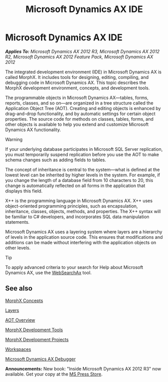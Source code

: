 ﻿---
title: Microsoft Dynamics AX IDE
TOCTitle: Microsoft Dynamics AX IDE
ms:assetid: 7e54604c-006c-4db6-80f0-40f748b0a452
ms:mtpsurl: https://msdn.microsoft.com/en-us/library/Aa676506(v=AX.60)
ms:contentKeyID: 35246123
ms.date: 05/18/2015
mtps_version: v=AX.60
---

# Microsoft Dynamics AX IDE 


_**Applies To:** Microsoft Dynamics AX 2012 R3, Microsoft Dynamics AX 2012 R2, Microsoft Dynamics AX 2012 Feature Pack, Microsoft Dynamics AX 2012_

The integrated development environment (IDE) in Microsoft Dynamics AX is called MorphX. It includes tools for designing, editing, compiling, and debugging code in Microsoft Dynamics AX. This topic describes the MorphX development environment, concepts, and development tools.

The programmable objects in Microsoft Dynamics AX—tables, forms, reports, classes, and so on—are organized in a tree structure called the Application Object Tree (AOT). Creating and editing objects is enhanced by drag-and-drop functionality, and by automatic settings for certain object properties. The source code for methods on classes, tables, forms, and other objects is available to help you extend and customize Microsoft Dynamics AX functionality.


> [!WARNING]
> <P>If your underlying database participates in Microsoft SQL Server replication, you must temporarily suspend replication before you use the AOT to make schema changes such as adding fields to tables.</P>



The concept of inheritance is central to the system—what is defined at the lowest level can be inherited by higher levels in the system. For example, if you change the length of a database field from 10 characters to 20, this change is automatically reflected on all forms in the application that displays this field.

X++ is the programming language in Microsoft Dynamics AX. X++ uses object-oriented programming principles, such as encapsulation, inheritance, classes, objects, methods, and properties. The X++ syntax will be familiar to C\# developers, and incorporates SQL data manipulation statements.

Microsoft Dynamics AX uses a layering system where layers are a hierarchy of levels in the application source code. This ensures that modifications and additions can be made without interfering with the application objects on other levels.


> [!TIP]
> <P>To apply advanced criteria to your search for Help about Microsoft Dynamics AX, use the <A href="http://go.microsoft.com/fwlink/?linkid=247587&amp;xver=ax060">WebSearchAx</A> tool.</P>



## See also

[MorphX Concepts](morphx-concepts.md)

[Layers](layers.md)

[AOT Overview](aot-overview.md)

[MorphX Development Tools](morphx-development-tools.md)

[MorphX Development Projects](morphx-development-projects.md)

[Workspaces](workspaces.md)

[Microsoft Dynamics AX Debugger](microsoft-dynamics-ax-debugger.md)

  
**Announcements:** New book: "Inside Microsoft Dynamics AX 2012 R3" now available. Get your copy at the [MS Press Store](https://www.microsoftpressstore.com/store/inside-microsoft-dynamics-ax-2012-r3-9780735685109).

